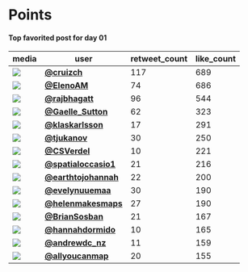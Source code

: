 # Points

#### Top favorited post for day 01
| media                                                            | user                                                                                   |   retweet_count |   like_count |
|------------------------------------------------------------------|----------------------------------------------------------------------------------------|-----------------|--------------|
| ![](https://pbs.twimg.com/media/FDHntHTVEAAGUdY.jpg)             | **[@cruizch](https://twitter.com/cruizch/status/1455199110315720704)**                 |             117 |          689 |
| ![](https://pbs.twimg.com/media/FDJINIAXMAU-kM_.jpg)             | **[@ElenoAM](https://twitter.com/ElenoAM/status/1455305113908785152)**                 |              74 |          686 |
| ![](https://pbs.twimg.com/media/FDHsgsgVcAEisKw.jpg)             | **[@rajbhagatt](https://twitter.com/rajbhagatt/status/1455205225376018437)**           |              96 |          544 |
| ![](https://pbs.twimg.com/media/FC88GI_WQAcMCzU.jpg)             | **[@Gaelle_Sutton](https://twitter.com/Gaelle_Sutton/status/1455073119094202371)**     |              62 |          323 |
| ![](https://pbs.twimg.com/media/FCtGfeuX0AYtI5l.jpg)             | **[@klaskarlsson](https://twitter.com/klaskarlsson/status/1455069092520497155)**       |              17 |          291 |
| ![](https://pbs.twimg.com/media/FDF-rokXIAYvfcD.jpg)             | **[@tjukanov](https://twitter.com/tjukanov/status/1455083977564360711)**               |              30 |          250 |
| ![](https://pbs.twimg.com/media/FDGe7p3UYAM68Y-.jpg)             | **[@CSVerdel](https://twitter.com/CSVerdel/status/1455118916456370180)**               |              10 |          221 |
| ![](https://pbs.twimg.com/media/FDIwcHoWQAUN9z8.jpg)             | **[@spatialoccasio1](https://twitter.com/spatialoccasio1/status/1455279757512347648)** |              21 |          216 |
| ![](https://pbs.twimg.com/media/FDGd9ybUcAIuuQz.jpg)             | **[@earthtojohannah](https://twitter.com/earthtojohannah/status/1455117844346146816)** |              22 |          200 |
| ![](https://pbs.twimg.com/media/FDF9D5WWEAMdcQ-.jpg)             | **[@evelynuuemaa](https://twitter.com/evelynuuemaa/status/1455082523055296516)**       |              30 |          190 |
| ![](https://pbs.twimg.com/tweet_video_thumb/FDHdcHkWYAIKf7o.jpg) | **[@helenmakesmaps](https://twitter.com/helenmakesmaps/status/1455188335153106952)**   |              27 |          190 |
| ![](https://pbs.twimg.com/media/FDGj0TQWYAEh0bQ.jpg)             | **[@BrianSosban](https://twitter.com/BrianSosban/status/1455124320091508736)**         |              21 |          167 |
| ![](https://pbs.twimg.com/media/FDGh1k0UcAAdpTY.jpg)             | **[@hannahdormido](https://twitter.com/hannahdormido/status/1455122630026035205)**     |              10 |          165 |
| ![](https://pbs.twimg.com/media/FDFSwUVVEAEVaaN.jpg)             | **[@andrewdc_nz](https://twitter.com/andrewdc_nz/status/1455035298878943242)**         |              11 |          159 |
| ![](https://pbs.twimg.com/tweet_video_thumb/FDHa4cWWUAcTf9r.jpg) | **[@allyoucanmap](https://twitter.com/allyoucanmap/status/1455186510496608257)**       |              20 |          155 |
 
